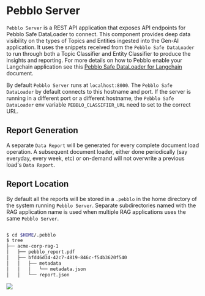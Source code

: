 # Pebblo Server

`Pebblo Server` is a REST API application that exposes API endpoints for Pebblo Safe DataLoader to connect. This component provides deep data visibility on the types of Topics and Entities ingested into the Gen-AI application. It uses the snippets received from the `Pebblo Safe DataLoader` to run through both a Topic Classifier and Entity Classifier to produce the insights and reporting. For more details on how to Pebblo enable your Langchain application see this [Pebblo Safe DataLoader for Langchain](rag.md) document.

By default `Pebblo Server` runs at `localhost:8000`. The `Pebblo Safe DataLoader` by default connects to this hostname and port. If the server is running in a different port or a different hostname, the `Pebblo Safe DataLoader` env variable `PEBBLO_CLASSIFIER_URL` need to set to the correct URL.

## Report Generation

A separate `Data Report` will be generated for every complete document load operation. A subsequent document loader, either done periodically (say everyday, every week, etc) or on-demand will not overwrite a previous load's `Data Report`.

## Report Location

By default all the reports will be stored in a `.pebblo` in the home directory of the system running `Pebblo Server`. Separate subdirectories named with the RAG application name is used when multiple RAG applications uses the same `Pebblo Server`.

```bash

$ cd $HOME/.pebblo
$ tree
├── acme-corp-rag-1
│   ├── pebblo_report.pdf
│   ├── bfd46d34-42c7-4819-846c-f54b3620f540
│   │   ├── metadata
│   │   │   └── metadata.json
│   │   └── report.json
```

<img referrerpolicy="no-referrer-when-downgrade" src="https://static.scarf.sh/a.png?x-pxid=b1163405-aa55-41aa-bc9f-9a594c7eb4a3" />
